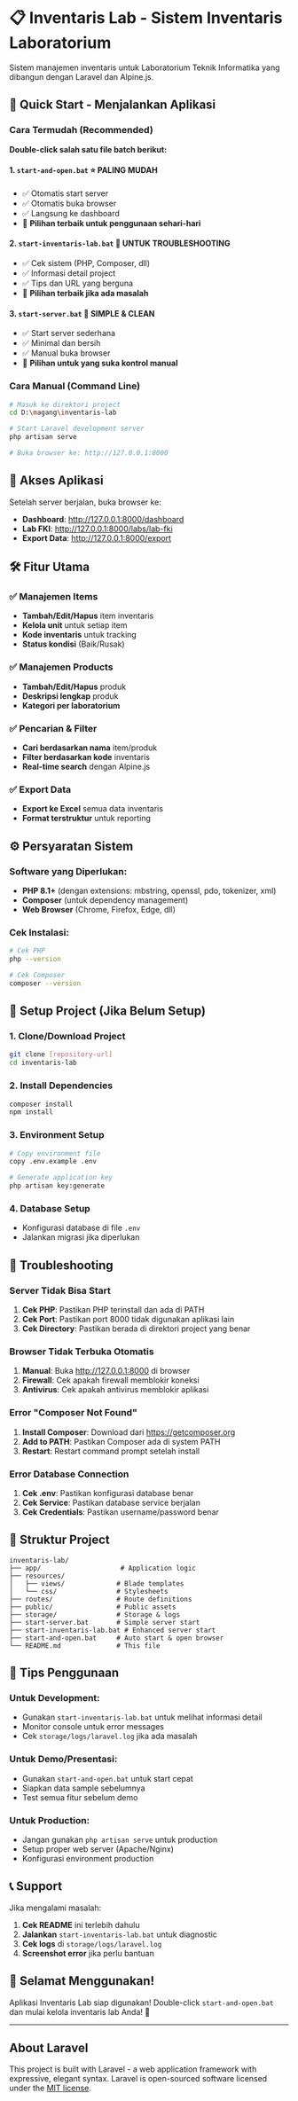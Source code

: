 # 📋 Inventaris Lab - Sistem Inventaris Laboratorium

Sistem manajemen inventaris untuk Laboratorium Teknik Informatika yang dibangun dengan Laravel dan Alpine.js.

## 🚀 Quick Start - Menjalankan Aplikasi

### Cara Termudah (Recommended)
**Double-click salah satu file batch berikut:**

#### 1. `start-and-open.bat` ⭐ **PALING MUDAH**
- ✅ Otomatis start server
- ✅ Otomatis buka browser
- ✅ Langsung ke dashboard
- 🎯 **Pilihan terbaik untuk penggunaan sehari-hari**

#### 2. `start-inventaris-lab.bat` 🔧 **UNTUK TROUBLESHOOTING**
- ✅ Cek sistem (PHP, Composer, dll)
- ✅ Informasi detail project
- ✅ Tips dan URL yang berguna
- 🎯 **Pilihan terbaik jika ada masalah**

#### 3. `start-server.bat` 🎯 **SIMPLE & CLEAN**
- ✅ Start server sederhana
- ✅ Minimal dan bersih
- ✅ Manual buka browser
- 🎯 **Pilihan untuk yang suka kontrol manual**

### Cara Manual (Command Line)
```bash
# Masuk ke direktori project
cd D:\magang\inventaris-lab

# Start Laravel development server
php artisan serve

# Buka browser ke: http://127.0.0.1:8000
```

## 📱 Akses Aplikasi

Setelah server berjalan, buka browser ke:

- **Dashboard**: http://127.0.0.1:8000/dashboard
- **Lab FKI**: http://127.0.0.1:8000/labs/lab-fki
- **Export Data**: http://127.0.0.1:8000/export

## 🛠️ Fitur Utama

### ✅ Manajemen Items
- **Tambah/Edit/Hapus** item inventaris
- **Kelola unit** untuk setiap item
- **Kode inventaris** untuk tracking
- **Status kondisi** (Baik/Rusak)

### ✅ Manajemen Products
- **Tambah/Edit/Hapus** produk
- **Deskripsi lengkap** produk
- **Kategori per laboratorium**

### ✅ Pencarian & Filter
- **Cari berdasarkan nama** item/produk
- **Filter berdasarkan kode** inventaris
- **Real-time search** dengan Alpine.js

### ✅ Export Data
- **Export ke Excel** semua data inventaris
- **Format terstruktur** untuk reporting

## ⚙️ Persyaratan Sistem

### Software yang Diperlukan:
- **PHP 8.1+** (dengan extensions: mbstring, openssl, pdo, tokenizer, xml)
- **Composer** (untuk dependency management)
- **Web Browser** (Chrome, Firefox, Edge, dll)

### Cek Instalasi:
```bash
# Cek PHP
php --version

# Cek Composer
composer --version
```

## 🔧 Setup Project (Jika Belum Setup)

### 1. Clone/Download Project
```bash
git clone [repository-url]
cd inventaris-lab
```

### 2. Install Dependencies
```bash
composer install
npm install
```

### 3. Environment Setup
```bash
# Copy environment file
copy .env.example .env

# Generate application key
php artisan key:generate
```

### 4. Database Setup
- Konfigurasi database di file `.env`
- Jalankan migrasi jika diperlukan

## 🐛 Troubleshooting

### Server Tidak Bisa Start
1. **Cek PHP**: Pastikan PHP terinstall dan ada di PATH
2. **Cek Port**: Pastikan port 8000 tidak digunakan aplikasi lain
3. **Cek Directory**: Pastikan berada di direktori project yang benar

### Browser Tidak Terbuka Otomatis
1. **Manual**: Buka http://127.0.0.1:8000 di browser
2. **Firewall**: Cek apakah firewall memblokir koneksi
3. **Antivirus**: Cek apakah antivirus memblokir aplikasi

### Error "Composer Not Found"
1. **Install Composer**: Download dari https://getcomposer.org
2. **Add to PATH**: Pastikan Composer ada di system PATH
3. **Restart**: Restart command prompt setelah install

### Error Database Connection
1. **Cek .env**: Pastikan konfigurasi database benar
2. **Cek Service**: Pastikan database service berjalan
3. **Cek Credentials**: Pastikan username/password benar

## 📁 Struktur Project

```
inventaris-lab/
├── app/                    # Application logic
├── resources/
│   ├── views/             # Blade templates
│   └── css/               # Stylesheets
├── routes/                # Route definitions
├── public/                # Public assets
├── storage/               # Storage & logs
├── start-server.bat       # Simple server start
├── start-inventaris-lab.bat # Enhanced server start
├── start-and-open.bat     # Auto start & open browser
└── README.md              # This file
```

## 🎯 Tips Penggunaan

### Untuk Development:
- Gunakan `start-inventaris-lab.bat` untuk melihat informasi detail
- Monitor console untuk error messages
- Cek `storage/logs/laravel.log` jika ada masalah

### Untuk Demo/Presentasi:
- Gunakan `start-and-open.bat` untuk start cepat
- Siapkan data sample sebelumnya
- Test semua fitur sebelum demo

### Untuk Production:
- Jangan gunakan `php artisan serve` untuk production
- Setup proper web server (Apache/Nginx)
- Konfigurasi environment production

## 📞 Support

Jika mengalami masalah:

1. **Cek README** ini terlebih dahulu
2. **Jalankan** `start-inventaris-lab.bat` untuk diagnostic
3. **Cek logs** di `storage/logs/laravel.log`
4. **Screenshot error** jika perlu bantuan

## 🎉 Selamat Menggunakan!

Aplikasi Inventaris Lab siap digunakan!
Double-click `start-and-open.bat` dan mulai kelola inventaris lab Anda! 🚀

---

## About Laravel

This project is built with Laravel - a web application framework with expressive, elegant syntax. Laravel is open-sourced software licensed under the [MIT license](https://opensource.org/licenses/MIT).
